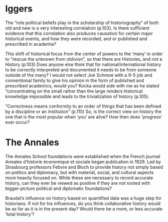 # Iggers

The “role political beliefs play in the scholarship of historiography” of both old and new is a very interesting correlation (p.102). Is there sufficient evidence that this correlation also produces causation for certain major historical events, and how they were recorded, and or published and prescribed in academia? 

This shift of historical focus from the center of powers to the ‘many’ in order to “rescue the unknown from oblivion”, so that there are Histories, and not a History (p.103) Does anyone else think that for national/international history to be correctly interpreted and documented it needs to be from someone outside of the many? I would not select Joe Schmoe with a 9-5 job and conventional family to give his opinion in the form of published and prescribed academics, would you? Kocka would side with me as he stated “concentrating on the small rather than the large renders historical knowledge impossible and leads to the trivialization of history (p.105).

“Correctness means conformity to an order of things that has been defined by a discipline or an institution” (p.110) So, is the correct view on history the one that is the most popular when ‘you’ are alive? How then does ‘progress’ ever occur? 

# The Annales

The Annales School foundations were established when the French journal Annales d’historie économique et sociale began publication in 1929. Led by Strasbourg professors Febvre and Bloch to provide history not simply based on politics and diplomacy, but with material, social, and cultural aspects more heavily focused on. While these are necessary to record accurate history, can they ever be viewed as positive if they are not rooted with bigger-picture political and diplomatic foundations? 

Braudel’s influence on history based on quantified data was a huge step for historians. If not for his influences, do you think collaborative history would be as far as it is in the present day? Would there be a more, or less accurate ‘total history’?

